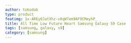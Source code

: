 ```yaml
---
author: tokodab
type: product
featimg: 1x-AREy0JatXhz-v0qW7em9AF9CMeyhP_
title: All Time Low Future Heart Samsung Galaxy S9 Case
tags: [samsung, galaxy, s9]
category: [samsung]
---
```

